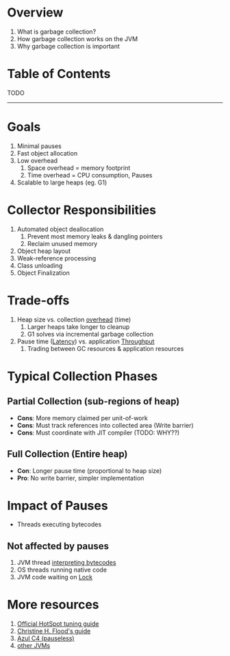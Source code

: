 # Overview

1. What is garbage collection?
1. How garbage collection works on the JVM
1. Why garbage collection is important

# Table of Contents

TODO

--------

# Goals

1. Minimal pauses
1. Fast object allocation
1. Low overhead
    1. Space overhead = memory footprint
    1. Time overhead = CPU consumption, Pauses
1. Scalable to large heaps (eg. G1)

# Collector Responsibilities

1. Automated object deallocation
    1. Prevent most memory leaks & dangling pointers
    1. Reclaim unused memory
1. Object heap layout
1. Weak-reference processing
1. Class unloading
1. Object Finalization

# Trade-offs

1. Heap size vs. collection [overhead](https://en.wikipedia.org/wiki/Overhead_(computing)) (time)
    1. Larger heaps take longer to cleanup
    1. G1 solves via incremental garbage collection
1. Pause time ([Latency](https://en.wikipedia.org/wiki/Latency_(engineering))) vs. application [Throughput](https://en.wikipedia.org/wiki/Throughput#:~:text=In%20general%20terms%2C%20throughput%20is,delivery%20over%20a%20communication%20channel.)
    1. Trading between GC resources & application resources

# Typical Collection Phases

## Partial Collection (sub-regions of heap)

- **Cons**: More memory claimed per unit-of-work
- **Cons**: Must track references into collected area (Write barrier)
- **Cons**: Must coordinate with JIT compiler (TODO: WHY??)

## Full Collection (Entire heap)

- **Con**: Longer pause time (proportional to heap size)
- **Pro**: No write barrier, simpler implementation

# Impact of Pauses

- Threads executing bytecodes

## Not affected by pauses

1. JVM thread [interpreting bytecodes](https://en.wikipedia.org/wiki/Java_bytecode)
1. OS threads running native code
1. JVM code waiting on [Lock](https://docs.oracle.com/en/java/javase/11/docs/api/java.base/java/util/concurrent/locks/Lock.html)

# More resources

1. [Official HotSpot tuning guide](https://docs.oracle.com/javase/9/gctuning/introduction-garbage-collection-tuning.htm#JSGCT-GUID-8A443184-7E07-4B71-9777-4F12947C8184)
1. [Christine H. Flood's guide](https://blogs.oracle.com/javamagazine/post/understanding-garbage-collectors)
1. [Azul C4 (pauseless)](https://www.azul.com/products/components/pgc/)
1. [other JVMs](https://docs.oracle.com/cd/E15289_01/JRSDK/garbage_collect.htm)
